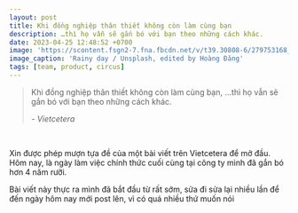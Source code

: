 ```yaml
---
layout: post
title: Khi đồng nghiệp thân thiết không còn làm cùng bạn
description: …thì họ vẫn sẽ gắn bó với bạn theo những cách khác.
date: 2023-04-25 12:48:52 +0700
image: 'https://scontent.fsgn2-7.fna.fbcdn.net/v/t39.30808-6/279753168_5025814980801589_4396901481463722989_n.jpg?_nc_cat=100&ccb=1-7&_nc_sid=8bfeb9&_nc_ohc=tHpZ97IouiIAX8SX3IA&_nc_ht=scontent.fsgn2-7.fna&oh=00_AfAVr17ep_1x4aGQmlsabyYi6UB0aUx_vbwfjDydpCT4Jg&oe=64348C5F'
image_caption: 'Rainy day / Unsplash, edited by Hoàng Đăng'
tags: [team, product, circus]
---
```


> Khi đồng nghiệp thân thiết không còn làm cùng bạn, …thì họ vẫn sẽ gắn bó với bạn theo những cách khác.
>
> <cite>- Vietcetera</cite>
<br>

Xin được phép mượn tựa đề của một bài viết trên Vietcetera để mở đầu. Hôm nay, là ngày làm việc chính thức cuối cùng tại công ty mình đã gắn bó hơn 4 năm rưỡi.

Bài viết này thực ra mình đã bắt đầu từ rất sớm, sửa đi sửa lại nhiều lần để đến ngày hôm nay mới post lên, vì có quá nhiều thứ muốn nói